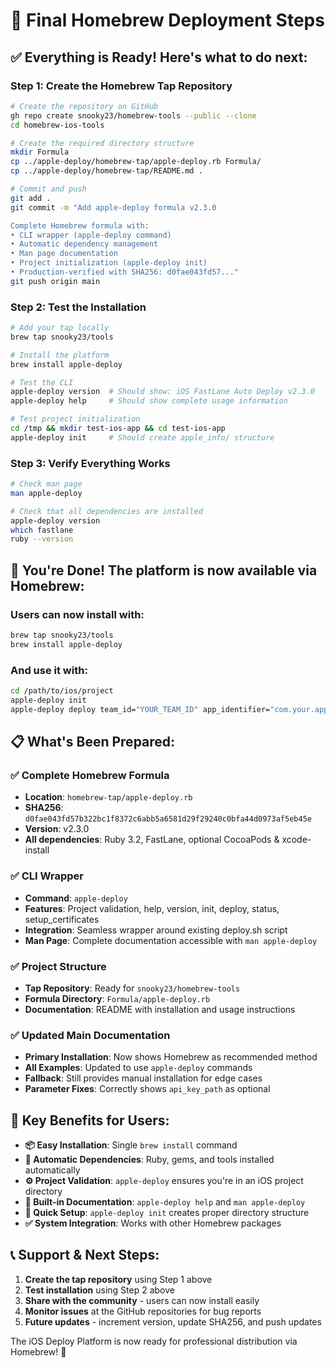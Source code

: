 # 🍺 Final Homebrew Deployment Steps

## ✅ **Everything is Ready! Here's what to do next:**

### Step 1: Create the Homebrew Tap Repository

```bash
# Create the repository on GitHub
gh repo create snooky23/homebrew-tools --public --clone
cd homebrew-ios-tools

# Create the required directory structure
mkdir Formula
cp ../apple-deploy/homebrew-tap/apple-deploy.rb Formula/
cp ../apple-deploy/homebrew-tap/README.md .

# Commit and push
git add .
git commit -m "Add apple-deploy formula v2.3.0

Complete Homebrew formula with:
• CLI wrapper (apple-deploy command)
• Automatic dependency management  
• Man page documentation
• Project initialization (apple-deploy init)
• Production-verified with SHA256: d0fae043fd57..."
git push origin main
```

### Step 2: Test the Installation

```bash
# Add your tap locally
brew tap snooky23/tools

# Install the platform
brew install apple-deploy

# Test the CLI
apple-deploy version  # Should show: iOS FastLane Auto Deploy v2.3.0
apple-deploy help     # Should show complete usage information

# Test project initialization
cd /tmp && mkdir test-ios-app && cd test-ios-app
apple-deploy init     # Should create apple_info/ structure
```

### Step 3: Verify Everything Works

```bash
# Check man page
man apple-deploy

# Check that all dependencies are installed
apple-deploy version
which fastlane
ruby --version
```

## 🎉 **You're Done! The platform is now available via Homebrew:**

### Users can now install with:

```bash
brew tap snooky23/tools
brew install apple-deploy
```

### And use it with:

```bash
cd /path/to/ios/project
apple-deploy init
apple-deploy deploy team_id="YOUR_TEAM_ID" app_identifier="com.your.app" [...]
```

## 📋 **What's Been Prepared:**

### ✅ **Complete Homebrew Formula**
- **Location**: `homebrew-tap/apple-deploy.rb`
- **SHA256**: `d0fae043fd57b322bc1f8372c6abb5a6581d29f29240c0bfa44d0973af5eb45e`
- **Version**: v2.3.0
- **All dependencies**: Ruby 3.2, FastLane, optional CocoaPods & xcode-install

### ✅ **CLI Wrapper**
- **Command**: `apple-deploy`
- **Features**: Project validation, help, version, init, deploy, status, setup_certificates
- **Integration**: Seamless wrapper around existing deploy.sh script
- **Man Page**: Complete documentation accessible with `man apple-deploy`

### ✅ **Project Structure**
- **Tap Repository**: Ready for `snooky23/homebrew-tools`
- **Formula Directory**: `Formula/apple-deploy.rb`
- **Documentation**: README with installation and usage instructions

### ✅ **Updated Main Documentation**
- **Primary Installation**: Now shows Homebrew as recommended method
- **All Examples**: Updated to use `apple-deploy` commands
- **Fallback**: Still provides manual installation for edge cases
- **Parameter Fixes**: Correctly shows `api_key_path` as optional

## 🚀 **Key Benefits for Users:**

- **📦 Easy Installation**: Single `brew install` command
- **🔧 Automatic Dependencies**: Ruby, gems, and tools installed automatically
- **⚙️ Project Validation**: `apple-deploy` ensures you're in an iOS project directory
- **📖 Built-in Documentation**: `apple-deploy help` and `man apple-deploy`
- **🚀 Quick Setup**: `apple-deploy init` creates proper directory structure
- **✅ System Integration**: Works with other Homebrew packages

## 📞 **Support & Next Steps:**

1. **Create the tap repository** using Step 1 above
2. **Test installation** using Step 2 above  
3. **Share with the community** - users can now install easily
4. **Monitor issues** at the GitHub repositories for bug reports
5. **Future updates** - increment version, update SHA256, and push updates

The iOS Deploy Platform is now ready for professional distribution via Homebrew! 🎉